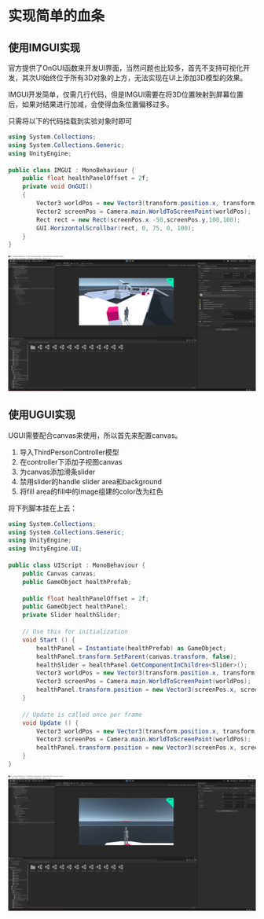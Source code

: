 # 实现简单的血条

## 使用IMGUI实现

官方提供了OnGUI函数来开发UI界面，当然问题也比较多，首先不支持可视化开发，其次UI始终位于所有3D对象的上方，无法实现在UI上添加3D模型的效果。

IMGUI开发简单，仅需几行代码，但是IMGUI需要在将3D位置映射到屏幕位置后，如果对结果进行加减，会使得血条位置偏移过多。

只需将以下的代码挂载到实验对象时即可

```c#
using System.Collections;
using System.Collections.Generic;
using UnityEngine;

public class IMGUI : MonoBehaviour {
    public float healthPanelOffset = 2f;
    private void OnGUI()
    {
        Vector3 worldPos = new Vector3(transform.position.x, transform.position.y, transform.position.z);
        Vector2 screenPos = Camera.main.WorldToScreenPoint(worldPos);
        Rect rect = new Rect(screenPos.x -50,screenPos.y,100,100);
        GUI.HorizontalScrollbar(rect, 0, 75, 0, 100);
    }
}

```

![1](img/2.png)

## 使用UGUI实现

UGUI需要配合canvas来使用，所以首先来配置canvas。

1. 导入ThirdPersonController模型
2. 在controller下添加子视图canvas
3. 为canvas添加滑条slider
4. 禁用slider的handle slider area和background
5. 将fill area的fill中的image组建的color改为红色

将下列脚本挂在上去：
```c#
using System.Collections;
using System.Collections.Generic;
using UnityEngine;
using UnityEngine.UI;

public class UIScript : MonoBehaviour {
    public Canvas canvas;
    public GameObject healthPrefab;

    public float healthPanelOffset = 2f;
    public GameObject healthPanel;
    private Slider healthSlider;

    // Use this for initialization
    void Start () {
        healthPanel = Instantiate(healthPrefab) as GameObject;
        healthPanel.transform.SetParent(canvas.transform, false);
        healthSlider = healthPanel.GetComponentInChildren<Slider>();
        Vector3 worldPos = new Vector3(transform.position.x, transform.position.y + healthPanelOffset, transform.position.z);
        Vector3 screenPos = Camera.main.WorldToScreenPoint(worldPos);
        healthPanel.transform.position = new Vector3(screenPos.x, screenPos.y, screenPos.z);
    }
	
	// Update is called once per frame
	void Update () {
        Vector3 worldPos = new Vector3(transform.position.x, transform.position.y + healthPanelOffset, transform.position.z);
        Vector3 screenPos = Camera.main.WorldToScreenPoint(worldPos);
        healthPanel.transform.position = new Vector3(screenPos.x, screenPos.y, screenPos.z);
    }
}

```

![2](img/1.png)